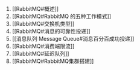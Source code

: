 1. [[RabbitMQ#概述]]
2. [[RabbitMQ#RabbitMQ 的五种工作模式]]
3. [[RabbitMQ#交换机类型]]
4. [[RabbitMQ#消息的可靠性投递]]
5. [[消息队列 Message Queue#消息百分百成功投递]]
6. [[RabbitMQ#消费端限流]]
7. [[RabbitMQ#延迟队列]]
8. [[RabbitMQ#RabbitMQ集群搭建]]